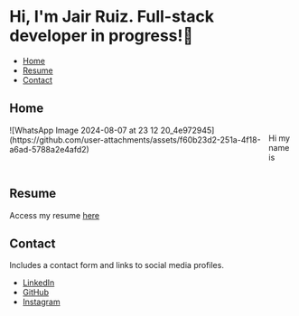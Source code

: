 # Hi, I'm Jair Ruiz.  Full-stack developer in progress!🚀

- [Home](#home)
- [Resume](#resume)
- [Contact](#contact)

## Home
<div style="display:flex; content-align: left">
  ![WhatsApp Image 2024-08-07 at 23 12 20_4e972945](https://github.com/user-attachments/assets/f60b23d2-251a-4f18-a6ad-5788a2e4afd2)
  <p>Hi my name is</p>
</div>

## Resume
Access my resume [here]()

## Contact

Includes a contact form and links to social media profiles.

- [LinkedIn]()
- [GitHub]()
- [Instagram]()
